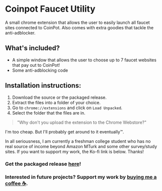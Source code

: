 # Coinpot Faucet Utility
A small chrome extension that allows the user to easily launch all faucet sites connected to CoinPot. Also comes with extra goodies that tackle the anti-adblocker.

## What's included?
- A simple window that allows the user to choose up to 7 faucet websites that pay out to CoinPot!
- Some anti-adblocking code

## Installation instructions:
1. Download the source or the packaged release.
2. Extract the files into a folder of your choice.
3. Go to `chrome://extensions` and click on `Load Unpacked`.
4. Select the folder that the files are in.

> "Why don't you upload the extension to the Chrome Webstore?"

I'm too cheap. But I'll probably get around to it eventually™.

In all seriousness, I am currently a freshman college student who has no real source of income beyond Amazon MTurk and some other survey/study sites. If you want to support my work, the Ko-fi link is below. Thanks!

### Get the packaged release [here](https://github.com/raymondwzeng/Coinpot-Faucet-Utility/releases)! 

### Interested in future projects? Support my work by [buying me a coffee ☕](https://ko-fi.com/macandswiss).
